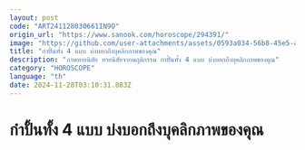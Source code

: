 ```yaml
---
layout: post
code: "ART241128030661IN9O"
origin_url: "https://www.sanook.com/horoscope/294391/"
image: "https://github.com/user-attachments/assets/0593a034-56b8-45e5-ad99-30b157819f51"
title: "กำปั้นทั้ง 4 แบบ บ่งบอกถึงบุคลิกภาพของคุณ"
description: "ภาพทายนิสัย ทายนิสัยจากพฤติกรรม กำปั้นทั้ง 4 แบบ บ่งบอกถึงบุคลิกภาพของคุณ"
category: "HOROSCOPE"
language: "th"
date: 2024-11-28T03:10:31.883Z
---
```


# กำปั้นทั้ง 4 แบบ บ่งบอกถึงบุคลิกภาพของคุณ